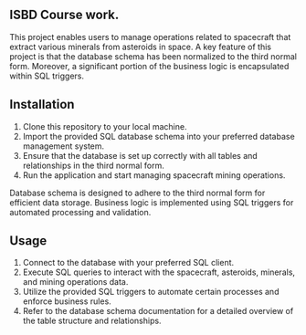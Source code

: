 ## ISBD Course work.

This project enables users to manage operations related to spacecraft that extract various minerals from asteroids in space. A key feature of this project is that the database schema has been normalized to the third normal form. Moreover, a significant portion of the business logic is encapsulated within SQL triggers.

## Installation
1. Clone this repository to your local machine.
2. Import the provided SQL database schema into your preferred database management system.
3. Ensure that the database is set up correctly with all tables and relationships in the third normal form.
4. Run the application and start managing spacecraft mining operations.

Database schema is designed to adhere to the third normal form for efficient data storage.
Business logic is implemented using SQL triggers for automated processing and validation.

## Usage
1. Connect to the database with your preferred SQL client.
2. Execute SQL queries to interact with the spacecraft, asteroids, minerals, and mining operations data.
3. Utilize the provided SQL triggers to automate certain processes and enforce business rules.
4. Refer to the database schema documentation for a detailed overview of the table structure and relationships.
